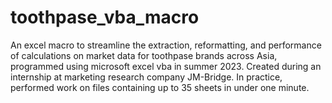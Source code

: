 # toothpase_vba_macro
An excel macro to streamline the extraction, reformatting, and performance of calculations on market data for toothpase brands across Asia, programmed using microsoft excel vba in summer 2023.
Created during an internship at marketing research company JM-Bridge.
In practice, performed work on files containing up to 35 sheets in under one minute.
